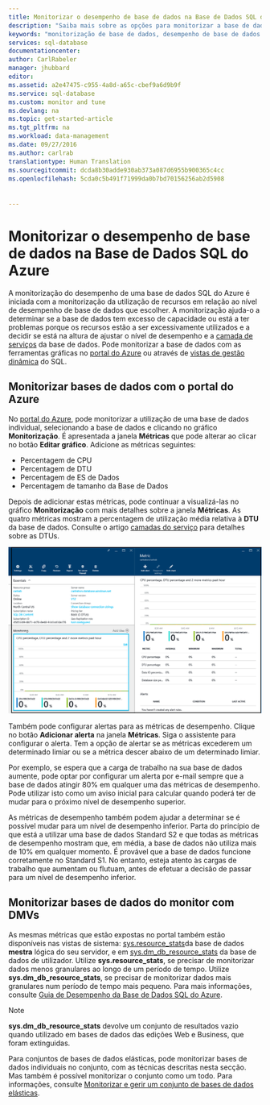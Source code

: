 ```yaml
---
title: Monitorizar o desempenho de base de dados na Base de Dados SQL do Azure | Microsoft Docs
description: "Saiba mais sobre as opções para monitorizar a base de dados com ferramentas do Azure e vistas de gestão dinâmica."
keywords: "monitorização de base de dados, desempenho de base de dados em nuvem"
services: sql-database
documentationcenter: 
author: CarlRabeler
manager: jhubbard
editor: 
ms.assetid: a2e47475-c955-4a8d-a65c-cbef9a6d9b9f
ms.service: sql-database
ms.custom: monitor and tune
ms.devlang: na
ms.topic: get-started-article
ms.tgt_pltfrm: na
ms.workload: data-management
ms.date: 09/27/2016
ms.author: carlrab
translationtype: Human Translation
ms.sourcegitcommit: dcda8b30adde930ab373a087d6955b900365c4cc
ms.openlocfilehash: 5cda0c5b491f71999da0b7bd70156256ab2d5908


---
```

# <a name="monitoring-database-performance-in-azure-sql-database"></a>Monitorizar o desempenho de base de dados na Base de Dados SQL do Azure
A monitorização do desempenho de uma base de dados SQL do Azure é iniciada com a monitorização da utilização de recursos em relação ao nível de desempenho de base de dados que escolher. A monitorização ajuda-o a determinar se a base de dados tem excesso de capacidade ou está a ter problemas porque os recursos estão a ser excessivamente utilizados e a decidir se está na altura de ajustar o nível de desempenho e a [camada de serviços](sql-database-service-tiers.md) da base de dados. Pode monitorizar a base de dados com as ferramentas gráficas no [portal do Azure](https://portal.azure.com) ou através de [vistas de gestão dinâmica](https://msdn.microsoft.com/library/ms188754.aspx) do SQL.

## <a name="monitor-databases-using-the-azure-portal"></a>Monitorizar bases de dados com o portal do Azure
No [portal do Azure](https://portal.azure.com/), pode monitorizar a utilização de uma base de dados individual, selecionando a base de dados e clicando no gráfico **Monitorização**. É apresentada a janela **Métricas** que pode alterar ao clicar no botão **Editar gráfico**. Adicione as métricas seguintes:

* Percentagem de CPU
* Percentagem de DTU
* Percentagem de ES de Dados
* Percentagem de tamanho da Base de Dados

Depois de adicionar estas métricas, pode continuar a visualizá-las no gráfico **Monitorização** com mais detalhes sobre a janela **Métricas**. As quatro métricas mostram a percentagem de utilização média relativa à **DTU** da base de dados. Consulte o artigo [camadas do serviço](sql-database-service-tiers.md) para detalhes sobre as DTUs.

![Monitorização da camada de serviços do desempenho da base de dados.](./media/sql-database-service-tiers/sqldb_service_tier_monitoring.png)

Também pode configurar alertas para as métricas de desempenho. Clique no botão **Adicionar alerta** na janela **Métricas**. Siga o assistente para configurar o alerta. Tem a opção de alertar se as métricas excederem um determinado limiar ou se a métrica descer abaixo de um determinado limiar.

Por exemplo, se espera que a carga de trabalho na sua base de dados aumente, pode optar por configurar um alerta por e-mail sempre que a base de dados atingir 80% em qualquer uma das métricas de desempenho. Pode utilizar isto como um aviso inicial para calcular quando poderá ter de mudar para o próximo nível de desempenho superior.

As métricas de desempenho também podem ajudar a determinar se é possível mudar para um nível de desempenho inferior. Parta do princípio de que está a utilizar uma base de dados Standard S2 e que todas as métricas de desempenho mostram que, em média, a base de dados não utiliza mais de 10% em qualquer momento. É provável que a base de dados funcione corretamente no Standard S1. No entanto, esteja atento às cargas de trabalho que aumentam ou flutuam, antes de efetuar a decisão de passar para um nível de desempenho inferior.

## <a name="monitor-databases-using-dmvs"></a>Monitorizar bases de dados do monitor com DMVs
As mesmas métricas que estão expostas no portal também estão disponíveis nas vistas de sistema: [sys.resource_stats](https://msdn.microsoft.com/library/dn269979.aspx)da base de dados **mestra** lógica do seu servidor, e em [sys.dm_db_resource_stats](https://msdn.microsoft.com/library/dn800981.aspx) da base de dados de utilizador. Utilize **sys.resource_stats**, se precisar de monitorizar dados menos granulares ao longo de um período de tempo. Utilize **sys.dm_db_resource_stats**, se precisar de monitorizar dados mais granulares num período de tempo mais pequeno. Para mais informações, consulte [Guia de Desempenho da Base de Dados SQL do Azure](sql-database-performance-guidance.md#monitor-resource-use).

> [!NOTE]
> **sys.dm_db_resource_stats** devolve um conjunto de resultados vazio quando utilizado em bases de dados das edições Web e Business, que foram extinguidas.
>
>

Para conjuntos de bases de dados elásticas, pode monitorizar bases de dados individuais no conjunto, com as técnicas descritas nesta secção. Mas também é possível monitorizar o conjunto como um todo. Para informações, consulte [Monitorizar e gerir um conjunto de bases de dados elásticas](sql-database-elastic-pool-manage-portal.md).



<!--HONumber=Dec16_HO1-->


